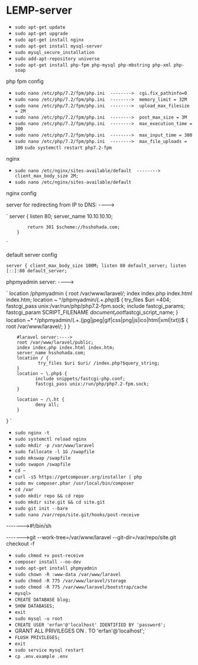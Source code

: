 # LEMP-server
* `sudo apt-get update`
* `sudo apt-get upgrade`
* `sudo apt-get install nginx`
* `sudo apt-get install mysql-server`
* `sudo mysql_secure_installation`
* `sudo add-apt-repository universe`
* `sudo apt-get install php-fpm php-mysql php-mbstring php-xml php-soap`

php fpm config

* `sudo nano /etc/php/7.2/fpm/php.ini  -------->  cgi.fix_pathinfo=0`
* `sudo nano /etc/php/7.2/fpm/php.ini  -------->  memory_limit = 32M`
* `sudo nano /etc/php/7.2/fpm/php.ini  -------->  upload_max_filesize = 2M`
* `sudo nano /etc/php/7.2/fpm/php.ini  -------->  post_max_size = 3M`
* `sudo nano /etc/php/7.2/fpm/php.ini  -------->  max_execution_time = 300`
* `sudo nano /etc/php/7.2/fpm/php.ini  -------->  max_input_time = 300`
* `sudo nano /etc/php/7.2/fpm/php.ini  -------->  max_file_uploads = 100`
`sudo systemctl restart php7.2-fpm`

nginx

* `sudo nano /etc/nginx/sites-available/default  -------->  client_max_body_size 2M;`
* `sudo nano /etc/nginx/sites-available/default`

nginx config

server for redirecting from IP to DNS: ---->

`        server {
            listen 80;
            server_name 10.10.10.10;

            return 301 $scheme://hsshohada.com;
        }
`

default server config

`
server {
        client_max_body_size 100M;
        listen 80 default_server;
        listen [::]:80 default_server;
`

phpmyadmin server: ---->

`
        location /phpmyadmin {
                root /var/www/laravel/;
                index index.php index.html index.htm;
                location ~ ^/phpmyadmin/(.+\.php)$ {
                        try_files $uri =404;
                        fastcgi_pass unix:/var/run/php/php7.2-fpm.sock;
                        include fastcgi_params;
                        fastcgi_param SCRIPT_FILENAME $document_root$fastcgi_script_name;
                }
                location ~* ^/phpmyadmin/(.+\.(jpg|jpeg|gif|css|png|js|ico|html|xml|txt))$ {
                        root /var/www/laravel/;
                }
        }
        
        #laravel server:---->
        root /var/www/laravel/public;
        index index.php index.html index.htm;
        server_name hsshohada.com;
        location / {
                try_files $uri $uri/ /index.php?$query_string;
        }
        location ~ \.php$ {
               include snippets/fastcgi-php.conf;
               fastcgi_pass unix:/run/php/php7.2-fpm.sock;
        }

        location ~ /\.ht {
               deny all;
        }
}
`
* `sudo nginx -t`
* `sudo systemctl reload nginx`
* `sudo mkdir -p /var/www/laravel`
* `sudo fallocate -l 1G /swapfile`
* `sudo mkswap /swapfile`
* `sudo swapon /swapfile`
* `cd ~`
* `curl -sS https://getcomposer.org/installer | php`
* `sudo mv composer.phar /usr/local/bin/composer`
* `cd /var`
* `sudo mkdir repo && cd repo`
* `sudo mkdir site.git && cd site.git`
* `sudo git init --bare`
* `sudo nano /var/repo/site.git/hooks/post-receive`

------->#!/bin/sh

------->git --work-tree=/var/www/laravel --git-dir=/var/repo/site.git checkout -f

* `sudo chmod +x post-receive`
* `composer install --no-dev`
* `sudo apt-get install phpmyadmin`
* `sudo chown -R :www-data /var/www/laravel`
* `sudo chmod -R 775 /var/www/laravel/storage`
* `sudo chmod -R 775 /var/www/laravel/bootstrap/cache`
* `mysql>`
* `CREATE DATABASE blog;`
* `SHOW DATABASES;`
* `exit`
* `sudo mysql -u root`
* `CREATE USER 'erfan'@'localhost' IDENTIFIED BY 'password';`
* GRANT ALL PRIVILEGES ON *.* TO 'erfan'@'localhost';`
* `FLUSH PRIVILEGES;`
* `exit`
* `sudo service mysql restart`
* `cp .env.example .env`
